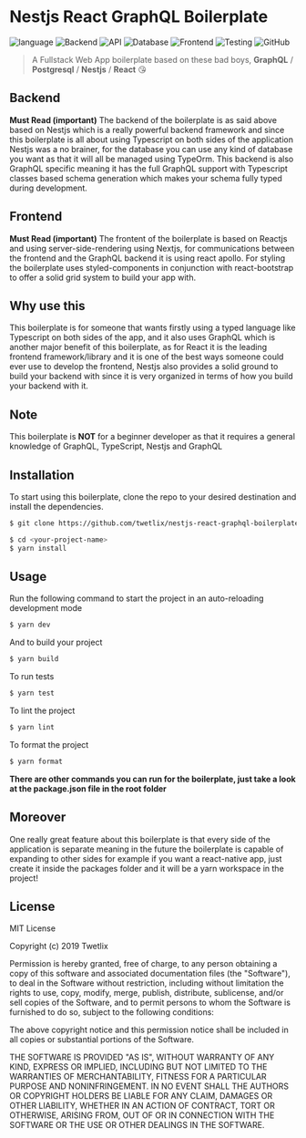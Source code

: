 # Nestjs React GraphQL Boilerplate

![language](https://img.shields.io/badge/language-TypeScript-blue.svg)
![Backend](https://img.shields.io/badge/backend-Nestjs-e0224e.svg)
![API](https://img.shields.io/badge/api-GraphQL-e535ab.svg)
![Database](https://img.shields.io/badge/database-TypeOrm-fb0902.svg)
![Frontend](https://img.shields.io/badge/frontend-Nextjs-0f70f3.svg)
![Testing](https://img.shields.io/badge/testing-Jest-954058.svg)
![GitHub](https://img.shields.io/github/license/twetlix/nestjs-react-graphql-boilerplate.svg)

> A Fullstack Web App boilerplate based on these bad boys, **GraphQL** / **Postgresql** / **Nestjs** / **React** 😘

## Backend

**Must Read (important)**
The backend of the boilerplate is as said above based on Nestjs which is a really powerful backend framework and since this boilerplate is all about using Typescript on both sides of the application Nestjs was a no brainer, for the database you can use any kind of database you want as that it will all be managed using TypeOrm. This backend is also GraphQL specific meaning it has the full GraphQL support with Typescript classes based schema generation which makes your schema fully typed during development.

## Frontend

**Must Read (important)**
The frontent of the boilerplate is based on Reactjs and using server-side-rendering using Nextjs, for communications between the frontend and the GraphQL backend it is using react apollo. For styling the boilerplate uses styled-components in conjunction with react-bootstrap to offer a solid grid system to build your app with.

## Why use this

This boilerplate is for someone that wants firstly using a typed language like Typescript on both sides of the app, and it also uses GraphQL which is another major benefit of this boilerplate, as for React it is the leading frontend framework/library and it is one of the best ways someone could ever use to develop the frontend, Nestjs also provides a solid ground to build your backend with since it is very organized in terms of how you build your backend with it.

## Note

This boilerplate is **NOT** for a beginner developer as that it requires a general knowledge of GraphQL, TypeScript, Nestjs and GraphQL

## Installation

To start using this boilerplate, clone the repo to your desired destination and install the dependencies.

```bash
$ git clone https://github.com/twetlix/nestjs-react-graphql-boilerplate.git <your-project-name>

$ cd <your-project-name>
$ yarn install
```

## Usage

Run the following command to start the project in an auto-reloading development mode

```bash
$ yarn dev
```

And to build your project

```bash
$ yarn build
```

To run tests

```bash
$ yarn test
```

To lint the project

```bash
$ yarn lint
```

To format the project

```bash
$ yarn format
```

**There are other commands you can run for the boilerplate, just take a look at the package.json file in the root folder**

## Moreover

One really great feature about this boilerplate is that every side of the application is separate meaning in the future the boilerplate is capable of expanding to other sides for example if you want a react-native app, just create it inside the packages folder and it will be a yarn workspace in the project!

## License

MIT License

Copyright (c) 2019 Twetlix

Permission is hereby granted, free of charge, to any person obtaining a copy
of this software and associated documentation files (the "Software"), to deal
in the Software without restriction, including without limitation the rights
to use, copy, modify, merge, publish, distribute, sublicense, and/or sell
copies of the Software, and to permit persons to whom the Software is
furnished to do so, subject to the following conditions:

The above copyright notice and this permission notice shall be included in all
copies or substantial portions of the Software.

THE SOFTWARE IS PROVIDED "AS IS", WITHOUT WARRANTY OF ANY KIND, EXPRESS OR
IMPLIED, INCLUDING BUT NOT LIMITED TO THE WARRANTIES OF MERCHANTABILITY,
FITNESS FOR A PARTICULAR PURPOSE AND NONINFRINGEMENT. IN NO EVENT SHALL THE
AUTHORS OR COPYRIGHT HOLDERS BE LIABLE FOR ANY CLAIM, DAMAGES OR OTHER
LIABILITY, WHETHER IN AN ACTION OF CONTRACT, TORT OR OTHERWISE, ARISING FROM,
OUT OF OR IN CONNECTION WITH THE SOFTWARE OR THE USE OR OTHER DEALINGS IN THE
SOFTWARE.